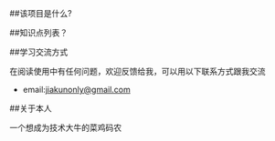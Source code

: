 ##该项目是什么?



##知识点列表？

##学习交流方式

在阅读使用中有任何问题，欢迎反馈给我，可以用以下联系方式跟我交流

* email:jiakunonly@gmail.com


##关于本人

一个想成为技术大牛的菜鸡码农

